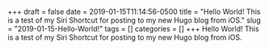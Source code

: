 +++draft = falsedate = 2019-01-15T11:14:56-0500title = "Hello World! This is a test of my Siri Shortcut for posting to my new Hugo blog from iOS."slug = "2019-01-15-Hello-World!"tags = []categories = []+++Hello World! This is a test of my Siri Shortcut for posting to my new Hugo blog from iOS.